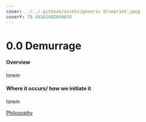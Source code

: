 ```yaml
---
cover: ../../.gitbook/assets/generic blueprint.jpeg
coverY: 75.46162402669633
---
```


# 0.0 Demurrage

#### Overview

lorem

#### Where it occurs/ how we initiate it

lorem

[Philosophy](../../white-paper/1.0-reputations-public-and-administrative/0.0-administrative-reputation/0.9-demurrage.md)

